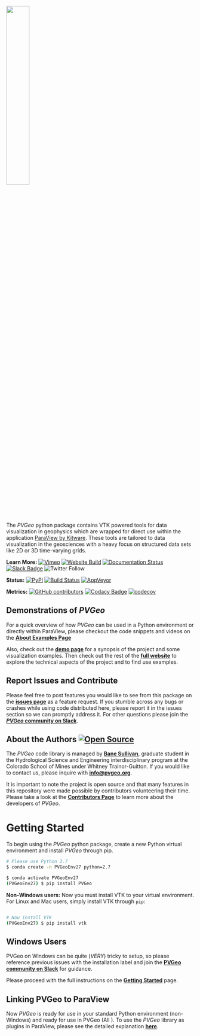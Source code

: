 <a href="http://pvgeo.org"><img src="PVGeo_icon_horiz.png" width="35%" /></a>


The *PVGeo* python package contains VTK powered tools for data visualization in geophysics which are wrapped for direct use within the application [ParaView by Kitware](https://www.paraview.org). These tools are tailored to data visualization in the geosciences with a heavy focus on structured data sets like 2D or 3D time-varying grids.


**Learn More:**
[![Vimeo](https://img.shields.io/badge/demos-grey.svg?logo=vimeo)](https://vimeo.com/user82050125)
[![Website Build](https://img.shields.io/travis/OpenGeoVis/PVGeo-Website/master.svg?label=website)](http://pvgeo.org)
[![Documentation Status](https://readthedocs.org/projects/pvgeo/badge/?version=latest)](http://docs.pvgeo.org/en/latest/?badge=latest)
[![Slack Badge](https://img.shields.io/badge/Slack-PVGeo-4B0082.svg?logo=slack)](http://slack.pvgeo.org)
![Twitter Follow](https://img.shields.io/twitter/follow/pyPVGeo.svg?style=social&label=Follow)

**Status:** [![PyPI](https://img.shields.io/pypi/v/PVGeo.svg?logo=python)](https://pypi.org/project/PVGeo/)
[![Build Status](https://img.shields.io/travis/OpenGeoVis/PVGeo/master.svg?label=build&logo=travis)](https://travis-ci.org/OpenGeoVis/PVGeo)
[![AppVeyor](https://ci.appveyor.com/api/projects/status/it085qovtnb0mcgr/branch/master?svg=true)](https://ci.appveyor.com/project/banesullivan/pvgeo/branch/master)


**Metrics:**
[![GitHub contributors](https://img.shields.io/github/contributors/OpenGeoVis/PVGeo.svg?logo=github&logoColor=white)](https://GitHub.com/OpenGeoVis/PVGeo/graphs/contributors/)
[![Codacy Badge](https://api.codacy.com/project/badge/Grade/4b9e8d0ef37a4f70a2d02c0d53ed096f)](https://www.codacy.com/app/banesullivan/PVGeo?utm_source=github.com&amp;utm_medium=referral&amp;utm_content=OpenGeoVis/PVGeo&amp;utm_campaign=Badge_Grade)
[![codecov](https://codecov.io/gh/OpenGeoVis/PVGeo/branch/master/graph/badge.svg)](https://codecov.io/gh/OpenGeoVis/PVGeo/branch/master)


## Demonstrations of *PVGeo*

For a quick overview of how  *PVGeo* can be used in a Python environment or directly within ParaView, please checkout the code snippets and videos on the  [**About Examples Page**](http://pvgeo.org/examples/about-examples/)

Also, check out the [**demo page**](http://demo.pvgeo.org/) for a synopsis of the project and some visualization examples. Then check out the rest of the [**full website**](http://pvgeo.org/) to explore the technical aspects of the project and to find use examples.


## Report Issues and Contribute
Please feel free to post features you would like to see from this package on the [**issues page**](https://github.com/OpenGeoVis/PVGeo/issues) as a feature request. If you stumble across any bugs or crashes while using code distributed here, please report it in the issues section so we can promptly address it. For other questions please join the [***PVGeo* community on Slack**](http://slack.pvgeo.org).

## About the Authors [![Open Source](https://img.shields.io/badge/open--source-yes-brightgreen.svg)](https://opensource.com/resources/what-open-source)

The *PVGeo* code library is managed by [**Bane Sullivan**](http://banesullivan.com), graduate student in the Hydrological Science and Engineering interdisciplinary program at the Colorado School of Mines under Whitney Trainor-Guitton. If you would like to contact us, please inquire with [**info@pvgeo.org**](mailto:info@pvgeo.org).

It is important to note the project is open source and that many features in this repository were made possible by contributors volunteering their time. Please take a look at the [**Contributors Page**](https://github.com/OpenGeoVis/PVGeo/graphs/contributors) to learn more about the developers of *PVGeo*.



# Getting Started

To begin using the *PVGeo* python package, create a new Python virtual environment and install *PVGeo* through pip.

```bash
# Please use Python 2.7
$ conda create -n PVGeoEnv27 python=2.7

$ conda activate PVGeoEnv27
(PVGeoEnv27) $ pip install PVGeo

```

**Non-Windows users:** Now you must install VTK to your virtual environment. For Linux and Mac users, simply install VTK through `pip`:

```bash

# Now install VTK
(PVGeoEnv27) $ pip install vtk

```

## Windows Users

PVGeo on Windows can be quite (*VERY*) tricky to setup, so please reference previous issues with the installation label and join the [**PVGeo community on Slack**](http://slack.pvgeo.org) for guidance.

Please proceed with the full instructions on the [**Getting Started**](http://pvgeo.org/overview/getting-started/) page.


## Linking PVGeo to ParaView

Now *PVGeo* is ready for use in your standard Python environment (non-Windows) and ready for use in PVGeo (All ). To use the *PVGeo* library as plugins in ParaView, please see the detailed explanation [**here**](http://pvgeo.org/overview/getting-started/).
